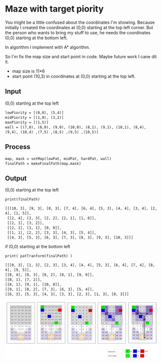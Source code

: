 # Maze with target piority

You might be a little confused about the coordinates I'm showing.
Because initially I created the coordinates at (0,0) starting at the top left corner.
But the person who wants to bring my stuff to use, he needs the coordinates (0,0) starting at the bottom left.

In algorithm I implement with A\* algorithm.

So I'm fix the map size and start point in code. Maybe future work I cane dit it.

- map size is 11\*6
- start point (10,3) in coordinates at (0,0) starting at the top left.

## Input

(0,0) starting at the top left

```
lowPiority = [(0,0), (5,4)]
midPiority = [(1,0), (3,2)]
maxPiority = [(1,5)]
wall = [(7,0), (8,0), (9,0), (10,0), (8,1), (9,1), (10,1), (8,4), (9,4), (10,4) ,(7,5) ,(8,5) ,(9,5) ,(10,5)]
```

## Process

```
map, mask = setMap(lowPat, midPat, hardPat, wall)
finalPath = makeFinalPath(map,mask)
```

## Output

(0,0) starting at the top left

```
print(finalPath)
```

```
[[[10, 3], [9, 3], [8, 3], [7, 4], [6, 4], [5, 3], [4, 4], [3, 4], [2, 4], [1, 5]],
 [[2, 4], [2, 3], [2, 2], [2, 1], [1, 0]],
 [[2, 1], [3, 2]],
 [[2, 1], [1, 1], [0, 0]],
 [[1, 1], [2, 2], [3, 3], [4, 3], [5, 4]],
 [[4, 3], [5, 3], [6, 3], [7, 3], [8, 3], [9, 3], [10, 3]]]
```

if (0,0) starting at the bottom left

```
print( patTranform(finalPath) )
```

```
[[[0, 3], [1, 3], [2, 3], [3, 4], [4, 4], [5, 3], [6, 4], [7, 4], [8, 4], [9, 5]],
[[8, 4], [8, 3], [8, 2], [8, 1], [9, 0]],
[[8, 1], [7, 2]],
[[8, 1], [9, 1], [10, 0]],
[[9, 1], [8, 2], [7, 3], [6, 3], [5, 4]],
[[6, 3], [5, 3], [4, 3], [3, 3], [2, 3], [1, 3], [0, 3]]]
```

<img width="1440" alt="Screenshot 2022-03-27" src="https://github.com/thirawat69/Maze-with-target-piority/blob/main/Screenshot%202022-03-27%20.png">
